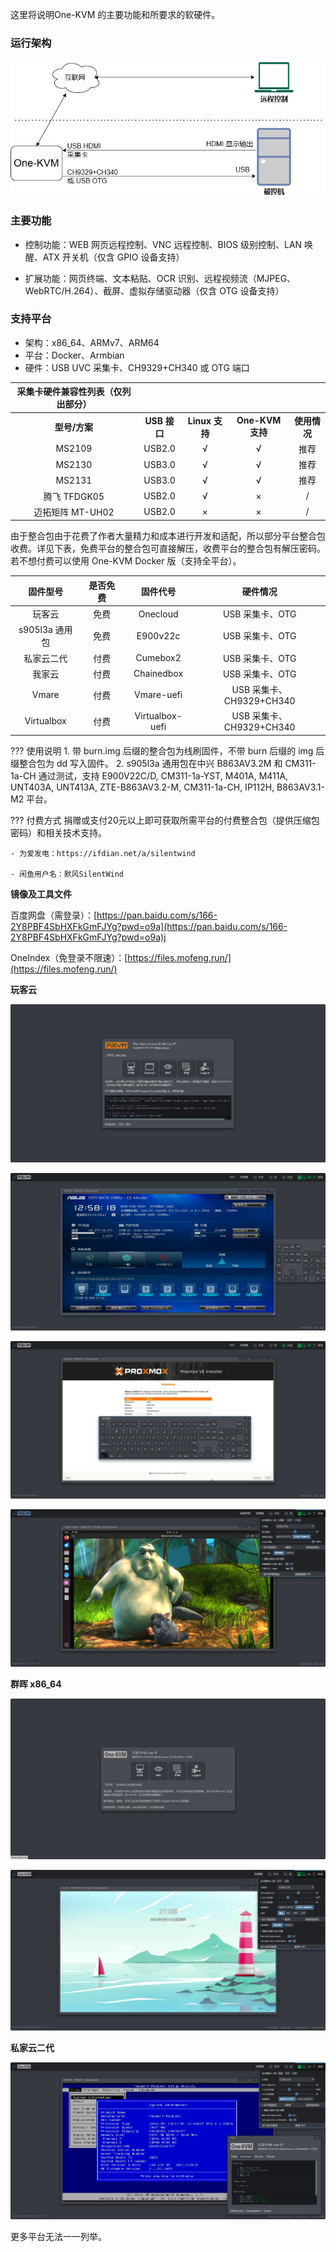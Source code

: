 这里将说明One-KVM 的主要功能和所要求的软硬件。

### 运行架构

![架构图](./img/drawio1.png)

### 主要功能

- 控制功能：WEB 网页远程控制、VNC 远程控制、BIOS 级别控制、LAN 唤醒、ATX 开关机（仅含 GPIO 设备支持）

- 扩展功能：网页终端、文本粘贴、OCR 识别、远程视频流（MJPEG、WebRTC/H.264）、截屏、虚拟存储驱动器（仅含 OTG 设备支持）

### 支持平台

- 架构：x86_64、ARMv7、ARM64
- 平台：Docker、Armbian
- 硬件：USB UVC 采集卡、CH9329+CH340 或 OTG 端口

| **采集卡硬件兼容性列表（仅列出部分）** |              |                |                |              |
| :------------------------------------: | :----------: | :------------: | :------------: | :----------: |
|             **型号/方案**              | **USB 接口** | **Linux 支持** | **One-KVM 支持** | **使用情况** |
|                 MS2109                 |    USB2.0    |       √        |       √        |     推荐     |
|                 MS2130                 |    USB3.0    |       √        |       √        |   推荐   |
|                 MS2131                 |    USB3.0    |       √        |       √        |   推荐   |
|              腾飞 TFDGK05              |    USB2.0    |       √        |       ×        |      /       |
|            迈拓矩阵 MT-UH02            |    USB2.0    |       ×        |       ×        |      /       |

由于整合包由于花费了作者大量精力和成本进行开发和适配，所以部分平台整合包收费。详见下表，免费平台的整合包可直接解压，收费平台的整合包有解压密码。若不想付费可以使用 One-KVM  Docker 版（支持全平台）。

| 固件型号 | 是否免费 | 固件代号 | 硬件情况 |
| :-------------: | :------------: | :-------------: | :-------------: |
| 玩客云 | 免费 | Onecloud | USB 采集卡、OTG |
| s905l3a  通用包 | 免费 | E900v22c | USB 采集卡、OTG |
| 私家云二代 | 付费 | Cumebox2 | USB 采集卡、OTG |
| 我家云 | 付费 | Chainedbox | USB 采集卡、OTG |
| Vmare | 付费 | Vmare-uefi | USB 采集卡、CH9329+CH340 |
| Virtualbox | 付费 | Virtualbox-uefi | USB 采集卡、CH9329+CH340 |

??? 使用说明
    1. 带 burn.img 后缀的整合包为线刷固件，不带 burn 后缀的 img 后缀整合包为 dd 写入固件。
    2. s905l3a 通用包在中兴 B863AV3.2M 和 CM311-1a-CH 通过测试，支持 E900V22C/D, CM311-1a-YST, M401A, M411A, UNT403A, UNT413A, ZTE-B863AV3.2-M, CM311-1a-CH, IP112H, B863AV3.1-M2 平台。

??? 付费方式
    捐赠或支付20元以上即可获取所需平台的付费整合包（提供压缩包密码）和相关技术支持。

    - 为爱发电：https://ifdian.net/a/silentwind

    - 闲鱼用户名：默风SilentWind

**镜像及工具文件**

百度网盘（需登录）：[https://pan.baidu.com/s/166-2Y8PBF4SbHXFkGmFJYg?pwd=o9a](https://pan.baidu.com/s/166-2Y8PBF4SbHXFkGmFJYg?pwd=o9a)j 

OneIndex（免登录不限速）：[https://files.mofeng.run/](https://files.mofeng.run/)



**玩客云**

<div class="grid cards" markdown>

![PixPin_2024-07-01_10-50-18](./img/PixPin_2024-07-01_10-50-18.png)

![15560030-996a-4a9a-a132-7ad072c7569c](./img/15560030-996a-4a9a-a132-7ad072c7569c.png)

![09348dd5-3e3a-4384-ad6d-9c3723682755](./img/09348dd5-3e3a-4384-ad6d-9c3723682755.png)

![PixPin_2024-07-01_10-48-45](./img/PixPin_2024-07-01_10-48-45.png)

</div>

**群晖 x86_64**

<div class="grid cards" markdown>

![群晖 x86_641](./img/image2.png)

![KVM 主页](./img/image.png)

</div>

**私家云二代**

<div class="grid cards" markdown>

![image-20240926220156381](./img/image-20240926220156381.png)

</div>

更多平台无法一一列举。